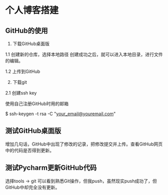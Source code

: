 ﻿# 个人博客搭建

## GitHub的使用

1. 下载GitHub桌面版

1.1  创建新的仓库，选择本地路径
创建成功之后，就可以进入本地目录，进行文件的编辑。

1.2  上传到GitHub
 
2. 下载git

2.1 创建ssh key

使用自己注册GitHub时用的邮箱

$ ssh-keygen -t rsa -C "your_email@youremail.com"

## 测试GitHub桌面版

增加几句话，GitHub中出现了修改的记录，把修改提交并上传。查看GitHub网页中的代码是否得到更新。

## 测试Pycharm更新GitHub代码

选择tools -> git 可以看到熟悉Git操作，但我push，虽然现实push成功了，但GitHub中却完全没有更新。

